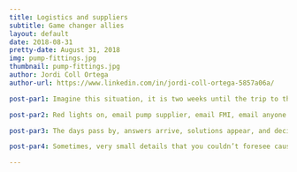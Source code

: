 ```yaml
---
title: Logistics and suppliers
subtitle: Game changer allies
layout: default
date: 2018-08-31
pretty-date: August 31, 2018
img: pump-fittings.jpg
thumbnail: pump-fittings.jpg
author: Jordi Coll Ortega
author-url: https://www.linkedin.com/in/jordi-coll-ortega-5857a06a/

post-par1: Imagine this situation, it is two weeks until the trip to the Finnish Meteorological Institute (a one-time chance to carry out a set of multisystem integration tests for 5 days), we start working with the pump tubing for the level 1 of our pneumatic system and a question arise. Are these plastic fittings (the ones that came by default with the pump) good enough to ensure a proper sealing?

post-par2: Red lights on, email pump supplier, email FMI, email anyone that could get any insight about the situation, cry, pray, stress, two weeks (that fittings were literally dancing over the plastic tubes).

post-par3: The days pass by, answers arrive, solutions appear, and decisions are taken. We need to order extra metal fittings, wait for the shipping to arrive here, in Kiruna (the bottom of the world), and hope they will fit properly. Oh wait! But these extra fittings will make the pump bigger, will this affect the distribution of the elements inside the structure? Yes, of course, the space was designed for a specific situation. PANIC. Distribution changes, fittings changes, new stuff required. Then, is when you realise how much important are good allies to achieve success in a project.

post-par4: Sometimes, very small details that you couldn’t foresee cause a ripple effect all over the experiment that may become into big changes and many hours of work. Now, it is one week until the Global testing in FMI, all the components arrived safe and sound and, as you could see in the picture, everything fits perfect!! Thank you very much to Swagelok, our suppliers for all the pneumatic fittings, for all their patience and support, and specially for their efficiency in providing solutions under pressure and with very tight timings.

---
```

